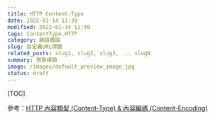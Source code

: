 ```yaml
---
title: HTTP Content-Type
date: 2022-01-14 11:39
modified: 2022-01-14 11:39
tags: ContentType,HTTP
category: 網路概論
slug: 自定義URL標籤
related_posts: slug1, slug2, slug3, ... slugN
summary: 預覽標題
image: /images/default_preview_image.jpg
status: draft
---
```


[TOC]

參考：[HTTP 內容類型 (Content-Type) & 內容編碼 (Content-Encoding)](https://notfalse.net/40/http-representation)

